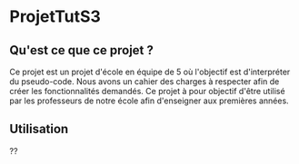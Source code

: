# ProjetTutS3
## Qu'est ce que ce projet ?
Ce projet est un projet d'école en équipe de 5 où l'objectif est d'interpréter du pseudo-code. Nous avons un cahier des charges à respecter afin de créer les fonctionnalités demandés. Ce projet à pour objectif d'être utilisé par les professeurs de notre école afin d'enseigner aux premières années.
## Utilisation
??
